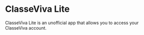 # ClasseViva Lite

ClasseViva Lite is an unofficial app that allows you to access your ClasseViva account.
